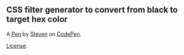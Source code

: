 CSS filter generator to convert from black to target hex color
--------------------------------------------------------------


A [Pen](https://codepen.io/jsm91/pen/ZEEawyZ) by [Steven](https://codepen.io/jsm91) on [CodePen](https://codepen.io).

[License](https://codepen.io/jsm91/pen/ZEEawyZ/license).